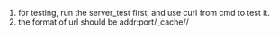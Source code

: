 1. for testing, run the server_test first, and use curl from cmd to test it.
2. the format of url should be addr:port/_cache/<group>/<key>